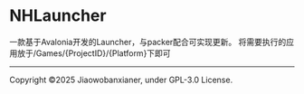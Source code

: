 # NHLauncher
一款基于Avalonia开发的Launcher，与packer配合可实现更新。
将需要执行的应用放于/Games/{ProjectID}/{Platform}下即可
***
Copyright ©2025 Jiaowobanxianer, under GPL-3.0 License.